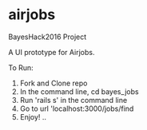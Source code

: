 # airjobs
BayesHack2016 Project

A UI prototype for Airjobs.

To Run:
1) Fork and Clone repo <br/>
2) In the command line, cd bayes_jobs <br/>
3) Run 'rails s' in the command line <br/>
4) Go to url 'localhost:3000/jobs/find <br/>
5) Enjoy! ..
